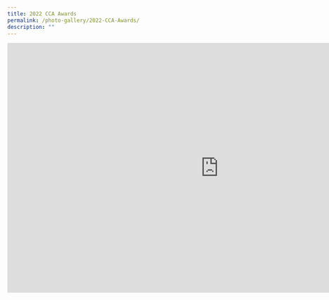 ```yaml
---
title: 2022 CCA Awards
permalink: /photo-gallery/2022-CCA-Awards/
description: ""
---
```

<iframe allowfullscreen="true" height="569" width="960" frameborder="0" src="https://docs.google.com/presentation/d/e/2PACX-1vSYcTnQO9PUxdAxcrnZeLrwx6aFJjDQsNeN98AP-gy2j8z_B2sX-jmGXhPThkcVqy4POS4bWTYYOPoC/embed?start=true&amp;loop=true&amp;delayms=5000"></iframe>